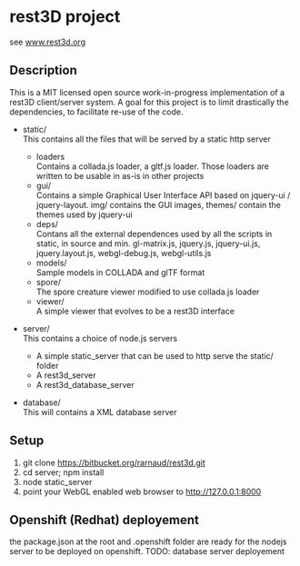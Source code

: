 # rest3D project

see www.rest3d.org

## Description

This is a MIT licensed open source work-in-progress implementation of a rest3D client/server system.
A goal for this project is to limit drastically the dependencies, to facilitate re-use of the code.

* static/  
  This contains all the files that will be served by a static http server
  * loaders  
    Contains a collada.js loader, a gltf.js loader. Those loaders are written to be usable in as-is in other projects
  * gui/  
    Contains a simple Graphical User Interface API based on jquery-ui / jquery-layout. img/ contains the GUI images, themes/ contain the themes used by jquery-ui
  * deps/  
    Contans all the external dependences used by all the scripts in static, in source and min. 
    gl-matrix.js, jquery.js, jquery-ui.js, jquery.layout.js, webgl-debug.js, webgl-utils.js
  * models/  
    Sample models in COLLADA and glTF format
  * spore/  
    The spore creature viewer modified to use collada.js loader
  * viewer/  
    A simple viewer that evolves to be a rest3D interface

* server/  
  This contains a choice of node.js servers
  * A simple static_server that can be used to http serve the static/ folder
  * A rest3d_server 
  * A rest3d_database_server 

* database/  
  This will contains a XML database server

## Setup
1. git clone https://bitbucket.org/rarnaud/rest3d.git
2. cd server; npm install
3. node static_server
4. point your WebGL enabled web browser to http://127.0.0.1:8000

## Openshift (Redhat) deployement
 the package.json at the root and .openshift folder are ready for the nodejs server to be deployed on openshift. TODO: database server deployement


